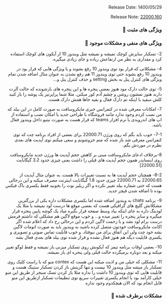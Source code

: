 <div dir="rtl">

Release Date: 1400/05/29

Release Note: [22000.160](https://blogs.windows.com/windows-insider/2021/08/19/announcing-windows-11-insider-preview-build-22000-160/)

### ویژگی های مثبت 🌟

### ویژگی های منفی و مشکلات موجود 🐛

2- تسکبار سایزش کوچک نمیشه و نمیشه مثل ویندوز 10 از آیکون های کوچک استفاده کرد و مقداری به نظر من ارتفاعش زیاده و جای زیادی میگیره.

4- مشکلاتی که قرار بود توی ویندوز 10 رفع بشوند و یا ویژگی هایی که قرار بود در ویندوز 10 رفع بشوند حتی توی ویندوز 11 هم رفع نشدن به عنوان مثال اضافه شدن تمام ویژگی های کنترل پنل به بخش setting و حذف کنترل پنل و...

5- توی حالت دارک مود هنوز بعضی پنجره ها و این پنجره های بازشونده که حالت آلرت دارند هنوز تمشون روشن و چشم آدم کور میکنن. مثلا شما پراپرتیز یک پوشه را باز کنید کلش سفید با اینکه تم دارک فعال و بقیه جاها همش دارک هست.

7- امکانات معرفی شده در کنفرانس خبری مایکروسافت به صورت کامل در این بیلد که من نصب کردم وجود ندارد مانند فروشگاه با طراحی جدید یا امکان نصب و استفاده از اپ های اندرویدی یا نرم افزار teams که قرار هست به صورت نیتیو داخل ویندوز فعال باشه.
  
  7-1- خوب باید بگم که روی ورژن 22000.71 برای بعضی از افراد برنامه چت که توی کنفرانس معرفی شد باز شده که منم جزوشونم و سعی میکنم توی آپدیت های بعدی نظرم در موردش بگم.
  
8-برخلاف ادعای مایکروسافت مبنی بر کاهش حجم آپدیت ها ورژن جدید مایکروسافت روی اینسایدر همون حجم آپدیت های قبلی را داشت یعنی چیزی حدود 3.2  گیگابایت [22000.51]

8-2- همچنان حجم آپدیت ها به نسبت تغییرات بالا هست. به عنوان مثال آپدیت از 22000.65 به 22000.71 چیزی حدود 1.8 گیگابایت اینترنت مصرف میکنه و این درحالی هست که حتی شماره بیلد تغییر نکرده و اگر ریلیز نوت را بخونید فقط یکسری باگ فیکس بوده تا اضافه شدن فیچر جدید.

  9- برنامه chats به ویندوز اضافه شده اما یکسری مشکلات داره  یکی از بزرگترین مشکلاتش گلیچ های گرافیکی هست که بعضی موقع ها درست لود نمیشه یا مثلا یک لودینگ داره به جای اینکه بیاد وسط صفحه قرار بگیره میاد یک گوشه پایین پنجره قرار میگیره و سایز پنجره را تغییر میده و... و خوب موقع لاگین هم مشکلی که داشتم فرمش درست برام لود نشد و با زحمت لاگین کردم و این درحالی رخ داد که اعلام شده اگر اکانت مایکروسافت خودتون متصل کرده باشید به ویندوز باید به صورت اتومات لاگین بشه خود چت ولی این اتفاق برای من نیوفتاد.
  و خوب قابلیت تماس صوتی و تصویری و یکسری قابلیت دیگه هم هنوز فعال نشده و قرار شده توی بیلد های بعدی فعال بشه

  10- بعضی اوقات برنامه تیمز که آیکونش روی تسکبار میزنی باز نمیشه و فقط لوگو تغییر میکنه و بعد دوباره برمیگرده حالت قبلی ولی پنحره ای باز نمیشه.
  
  11- مشکلی که خیلی من و اذیت میکنه این هست که contex منو که با راست کلیک روی تسکبار باز میشه مثل ویندوز 10 نیست و تنها گزینش باز کردن تسکبار ستینگ هست و قابلیت هایی که توی ویندوز 10 داشت را نداره مثلا باز کردن تسک منیجر از طریق این منو خیلی کارآمد بود یا انجام یکسری تغییرات سریع توی تنظیمات تسکبار ازطریق این منو قابل انجام بود که الان هیچکدوم وجود نداره
  
### مشکلات برطرف شده 🔧


</div>

